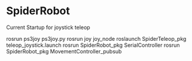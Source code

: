 SpiderRobot
===========

Current Startup for joystick teleop

rosrun ps3joy ps3joy.py
rosrun joy joy_node
roslaunch SpiderTeleop_pkg teleop_joystick.launch
rosrun SpiderRobot_pkg SerialController
rosrun SpiderRobot_pkg MovementController_pubsub



